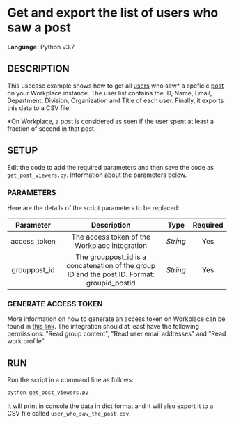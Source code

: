 # Get and export the list of users who saw a post
  
**Language:** Python v3.7

## DESCRIPTION
This usecase example shows how to get all [users](https://developers.facebook.com/docs/workplace/reference/graph-api/member) who saw* a speficic [post](https://developers.facebook.com/docs/workplace/reference/graph-api/post) on your Workplace instance. The user list contains the ID, Name, Email, Department, Division, Organization and Title of each user. Finally, it exports this data to a CSV file.

*On Workplace, a post is considered as seen if the user spent at least a fraction of second in that post.

## SETUP
Edit the code to add the required parameters and then save the code as `get_post_viewers.py`. Information about the parameters below.

### PARAMETERS
Here are the details of the script parameters to be replaced:

   | Parameter         | Description                                                |  Type           |  Required    | 
   |:-----------------:|:----------------------------------------------------------:|:---------------:|:------------:|
   | access_token      |  The access token of the Workplace integration             | _String_ | Yes |
   | grouppost_id      |  The grouppost_id is a concatenation of the group ID and the post ID. Format: groupid_postid            | _String_ | Yes |

### GENERATE ACCESS TOKEN
More information on how to generate an access token on Workplace can be found in [this link](https://developers.facebook.com/docs/workplace/custom-integrations-new/). The integration should at least have the following permissions: "Read group content", "Read user email addresses" and "Read work profile".

## RUN

Run the script in a command line as follows:

```python
python get_post_viewers.py
```

It will print in console the data in dict format and it will also export it to a CSV file called `user_who_saw_the_post.csv`.
